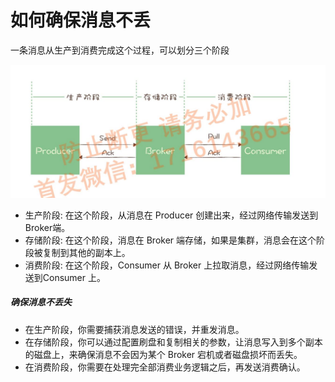 # 如何确保消息不丢

一条消息从生产到消费完成这个过程，可以划分三个阶段

![image-20220210151511483](../images/image-20220210151511483.png)

+ 生产阶段: 在这个阶段，从消息在 Producer 创建出来，经过网络传输发送到 Broker端。
+ 存储阶段: 在这个阶段，消息在 Broker 端存储，如果是集群，消息会在这个阶段被复制到其他的副本上。
+ 消费阶段: 在这个阶段，Consumer 从 Broker 上拉取消息，经过网络传输发送到Consumer 上。

##### 确保消息不丢失

+ 在生产阶段，你需要捕获消息发送的错误，并重发消息。
+ 在存储阶段，你可以通过配置刷盘和复制相关的参数，让消息写入到多个副本的磁盘上，来确保消息不会因为某个 Broker 宕机或者磁盘损坏而丢失。
+ 在消费阶段，你需要在处理完全部消费业务逻辑之后，再发送消费确认。

